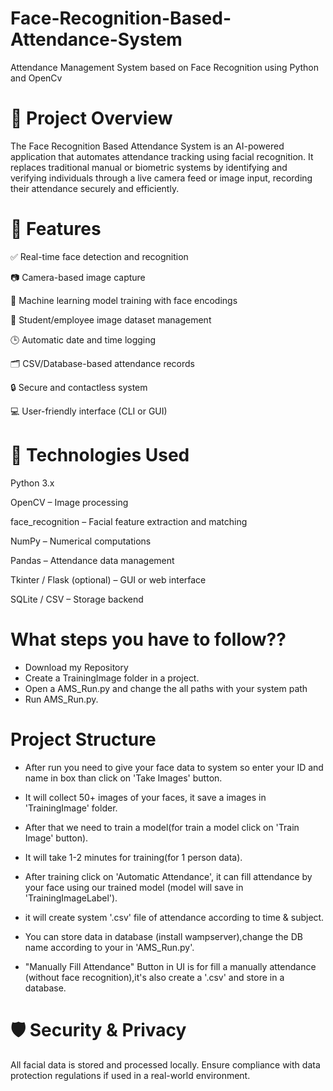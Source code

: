 #    Face-Recognition-Based-Attendance-System

Attendance Management System based on Face Recognition using Python and OpenCv  


# 📌 Project Overview
The Face Recognition Based Attendance System is an AI-powered application that automates attendance tracking using facial recognition. 
It replaces traditional manual or biometric systems by identifying and verifying individuals through a live camera feed or image input, recording their attendance securely and efficiently.

#   🎯 Features

✅ Real-time face detection and recognition

📷 Camera-based image capture

🧠 Machine learning model training with face encodings

📁 Student/employee image dataset management

🕒 Automatic date and time logging

🗂️ CSV/Database-based attendance records

🔒 Secure and contactless system

💻 User-friendly interface (CLI or GUI)


#   🔧 Technologies Used

Python 3.x

OpenCV – Image processing

face_recognition – Facial feature extraction and matching

NumPy – Numerical computations

Pandas – Attendance data management

Tkinter / Flask (optional) – GUI or web interface

SQLite / CSV – Storage backend


#  What steps you have to follow??

- Download my Repository
- Create a TrainingImage folder in a project.
- Open a AMS_Run.py and change the all paths with your system path
- Run AMS_Run.py.


#    Project Structure

- After run you need to give your face data to system so enter your ID and name in box than click on 'Take Images' button.
  
- It will collect 50+ images of your faces, it save a images in 'TrainingImage' folder.
  
- After that we need to train a model(for train a model click on 'Train Image' button).
  
- It will take 1-2 minutes for training(for 1 person data).
  
- After training click on 'Automatic Attendance', it can fill attendance by your face using our trained model (model will save in 'TrainingImageLabel').
  
- it will create system '.csv' file of attendance according to time & subject.
  
- You can store data in database (install wampserver),change the DB name according to your in 'AMS_Run.py'.
  
- "Manually Fill Attendance" Button in UI is for fill a manually attendance (without face recognition),it's also create a '.csv' and store in a database.


#   🛡️ Security & Privacy

All facial data is stored and processed locally. Ensure compliance with data protection regulations if used in a real-world environment.

